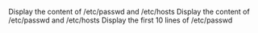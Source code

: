Display the content of /etc/passwd and /etc/hosts
Display the content of /etc/passwd and /etc/hosts
Display the first 10 lines of /etc/passwd
